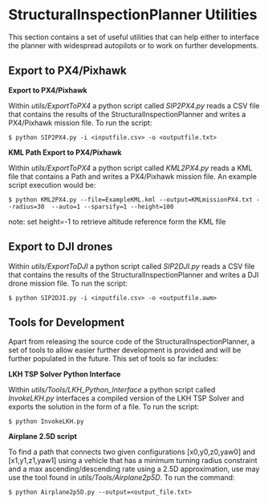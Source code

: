 # StructuralInspectionPlanner Utilities

This section contains a set of useful utilities that can help either to interface the planner with widespread autopilots or to work on further developments.

Export to PX4/Pixhawk
-------

**Export to PX4/Pixhawk**

Within *utils/ExportToPX4* a python script called *SIP2PX4.py* reads a CSV file that contains the results of the StructuralInspectionPlanner and writes a PX4/Pixhawk mission file. To run the script:

    $ python SIP2PX4.py -i <inputfile.csv> -o <outputfile.txt>

**KML Path Export to PX4/Pixhawk**

Within *utils/ExportToPX4* a python script called *KML2PX4.py* reads a KML file that contains a Path and writes a PX4/Pixhawk mission file. An example script execution would be: 

    $ python KML2PX4.py --file=ExampleKML.kml --output=KMLmissionPX4.txt --radius=30  --auto=1 --sparsify=1 --height=100

note: set height=-1 to retrieve altitude reference form the KML file

Export to DJI drones
-------

Within *utils/ExportToDJI* a python script called *SIP2DJI.py* reads a CSV file that contains the results of the StructuralInspectionPlanner and writes a DJI drone mission file. To run the script:

    $ python SIP2DJI.py -i <inputfile.csv> -o <outputfile.awm>

Tools for Development
-------

Apart from releasing the source code of the StructuralInspectionPlanner, a set of tools to allow easier further development is provided and will be further populated in the future. This set of tools so far includes:

**LKH TSP Solver Python Interface**

Within *utils/Tools/LKH_Python_Interface* a python script called *InvokeLKH.py* interfaces a compiled version of the LKH TSP Solver and exports the solution in the form of a file. To run the script: 

    $ python InvokeLKH.py

**Airplane 2.5D script**

To find a path that connects two given configurations [x0,y0,z0,yaw0] and [x1,y1,z1,yaw1] using a vehicle that has a minimum turning radius constraint and a max ascending/descending rate using a 2.5D approximation, use may use the tool found in *utils/Tools/Airplane2p5D*. To run the command:

    $ python Airplane2p5D.py --output=<output_file.txt>
